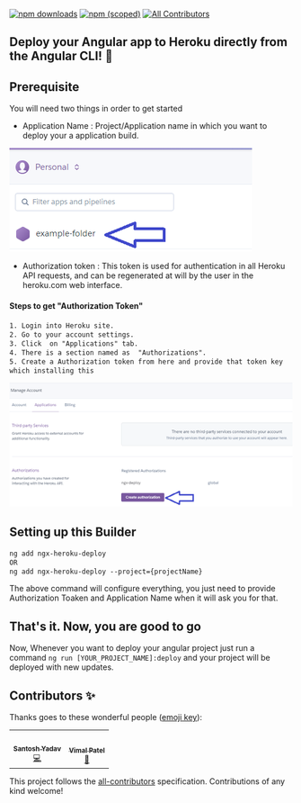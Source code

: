 [![npm downloads](https://img.shields.io/npm/dt/ngx-heroku-deploy?label=npm%20downloads)](https://www.npmjs.com/package/ngx-heroku-deploy)
[![npm (scoped)](https://img.shields.io/npm/v/ngx-heroku-deploy)](https://www.npmjs.com/package/ngx-heroku-deploy)
[![All Contributors](https://img.shields.io/badge/all_contributors-2-orange.svg?style=flat-square)](#contributors-)

## **Deploy your Angular app to Heroku directly from the Angular CLI! 🚀**


## Prerequisite

You will need two things in order to get started
- Application Name : Project/Application name in which you want to deploy your a application build.

![alt text](https://raw.githubusercontent.com/ngx-builders/ngx-heroku-deploy/master/screenshots/application-name.png)


- Authorization token : This token is used for authentication in all Heroku API requests, and can be regenerated at will by the user in the heroku.com web interface.


#### Steps to get "Authorization Token"
    1. Login into Heroku site.
    2. Go to your account settings.
    3. Click  on "Applications" tab.
    4. There is a section named as  "Authorizations".
    5. Create a Authorization token from here and provide that token key which installing this

![alt text](https://raw.githubusercontent.com/ngx-builders/ngx-heroku-deploy/master/screenshots/auth-token.png)

## Setting up this Builder

```
ng add ngx-heroku-deploy
OR 
ng add ngx-heroku-deploy --project={projectName}
```

The above command will configure everything, you just need to provide Authorization Toaken and Application Name when it will ask you for that.

## That's it. Now, you are good to go

Now, Whenever you want to deploy your angular project just run a command `ng run [YOUR_PROJECT_NAME]:deploy` and your project will be deployed with new updates.


## Contributors ✨

Thanks goes to these wonderful people ([emoji key](https://allcontributors.org/docs/en/emoji-key)):

<!-- ALL-CONTRIBUTORS-LIST:START - Do not remove or modify this section -->
<!-- prettier-ignore-start -->
<!-- markdownlint-disable -->
<table>
  <tr>
   <td align="center"><a href="https://www.santoshyadav.dev"><img src="https://avatars.githubusercontent.com/u/11923975?v=4" width="100px;" alt=""/><br /><sub><b>Santosh Yadav</b></sub></a><br /><a href="https://github.com/ngx-builders/ngx-heroku-deploy/commits?author=santoshyadavdev" title="Code">💻</a></td>
    <td align="center"><a href="https://github.com/patelvimal"><img src="https://avatars.githubusercontent.com/u/6451223?v=4" width="100px;" alt=""/><br /><sub><b>Vimal Patel</b></sub></a><br /><a href="https://github.com/ngx-builders/ngx-heroku-deploy/commits?author=patelvimal" title="Documentation">📖</a></td>
  </tr>
</table>

<!-- markdownlint-enable -->
<!-- prettier-ignore-end -->
<!-- ALL-CONTRIBUTORS-LIST:END -->

This project follows the [all-contributors](https://github.com/all-contributors/all-contributors) specification. Contributions of any kind welcome!
